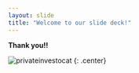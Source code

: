 ```yaml
---
layout: slide
title: "Welcome to our slide deck!"
---
```


__Thank you!!__

![privateinvestocat](https://octodex.github.com/images/privateinvestocat.jpg)
{: .center}
